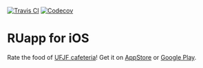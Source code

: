 
[![Travis CI](https://travis-ci.com/bit2technology/ruapp-apple.svg)](https://travis-ci.com/bit2technology/ruapp-apple) [![Codecov](https://codecov.io/gh/bit2technology/ruapp-apple/graph/badge.svg)](https://codecov.io/gh/bit2technology/ruapp-apple)

# RUapp for iOS

Rate the food of [UFJF cafeteria](http://www.ufjf.br/ru)! Get it on [AppStore](https://itunes.apple.com/app/ruapp-ferramenta-de-fiscalização-do-ru/id915431927) or [Google Play](https://play.google.com/store/apps/details?id=com.titugoltda.ruapp).
